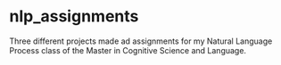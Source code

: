 # nlp_assignments

Three different projects made ad assignments for my Natural Language Process class of the Master in Cognitive Science and Language. 
